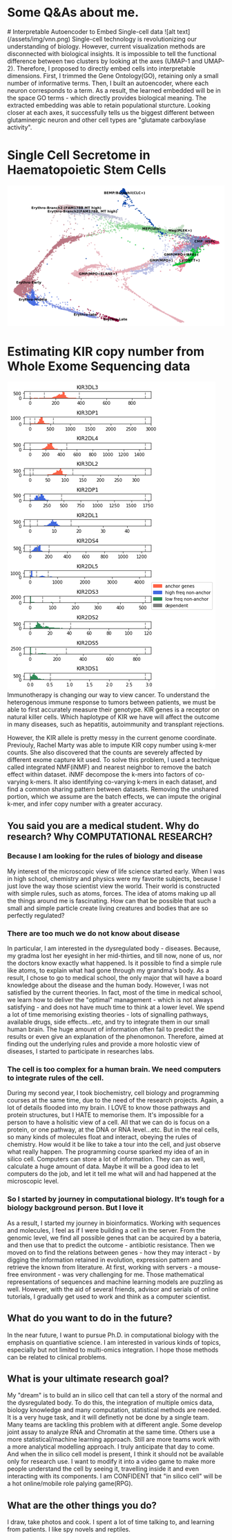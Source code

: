 


<img src="{{ '/assets/img/her.jpg' | prepend: site.baseurl }}" alt="">
	<p class="intro">
   <h1> Some Q&As about me. </h1>
   # Interpretable Autoencoder to Embed Single-cell data
![alt text](/assets/img/vnn.png)
Single-cell technology is revolutionizing our understanding of biology. However, current visualization methods are disconnected with biological insights. It is impossible to tell the functional difference between two clusters by looking at the axes (UMAP-1 and UMAP-2). Therefore, I proposed to directly embed cells into interpretable dimensions. First, I trimmed the Gene Ontology(GO), retaining only a small number of informative terms. Then, I built an autoencoder, where each neuron corresponds to a term. As a result, the learned embedded will be in the space GO terms - which directly provides biological meaning. The extracted embedding was able to retain populational sturcture. Looking closer at each axes, it successfully tells us the biggest different between glutaminergic neuron and other cell types are "glutamate carboxylase activity".

# Single Cell Secretome in Haematopoietic Stem Cells
![alt text](/assets/img/hema.png)


# Estimating KIR copy number from Whole Exome Sequencing data
![alt text](/assets/img/kir.png)
Immunotherapy is changing our way to view cancer. To understand the heterogenous immune response to tumors between patients, we must be able to first accurately measure their genotype. KIR genes is a receptor on natural killer cells. Which haplotype of KIR we have will affect the outcome in many diseases, such as hepatitis, autoimmunity and transplant rejections. 

However, the KIR allele is pretty messy in the current genome coordinate. Previouly, Rachel Marty was able to impute KIR copy number using k-mer counts. She also discovered that the counts are severely affected by different exome capture kit used. To solve this problem, I used a technique called integrated NMF(iNMF) and nearest neighbor to remove the batch effect within dataset. iNMF decompose the k-mers into factors of co-varying k-mers. It also identifying co-varying k-mers in each dataset, and find a common sharing pattern between datasets. Removing the unshared portion, which we assume are the batch effects, we can impute the original k-mer, and infer copy number with a greater accuracy.
   <h2>You said you are a medical student. Why do research? Why COMPUTATIONAL RESEARCH?</h2>

   <h3> Because I am looking for the rules of biology and disease</h3>
   <p> My interest of the microscopic view of life science started early. When I was in high school, chemistry and physics were my favorite subjects, because I just love the way those scientist view the world. Their world is constructed with simple rules, such as atoms, forces. The idea of atoms making up all the things around me is fascinating. How can that be possible that such a small and simple particle create living creatures and bodies that are so perfectly regulated?</p>
   
   <h3>There are too much we do not know about disease</h3>
   <p>In particular, I am interested in the dysregulated body - diseases. Because, my gradma lost her eyesight in her mid-thirties, and till now, none of us, nor the doctors know exactly what happened. Is it possible to find a simple rule like atoms, to explain what had gone through my grandma's body. As a result, I chose to go to medical school, the only major that will have a board knowledge about the disease and the human body. However, I was not satisfied by the current theories. In fact, most of the time in medical school, we learn how to deliver the "optimal" management - which is not always satisfying - and does not have much time to think at a lower level. We spend a lot of time memorising existing theories - lots of signalling pathways, available drugs, side effects...etc, and try to integrate them in our small human brain. The huge amount of information often fail to predict the results or even give an explanation of the phenomonon. Therefore, aimed at finding out the underlying rules and provide a more holostic view of diseases, I started to participate in researches labs.</p>

   <h3>The cell is too complex for a human brain. We need computers to integrate rules of the cell.</h3>
   <p>During my second year, I took biochemistry, cell biology and programming courses at the same time, due to the need of the research projects. Again, a lot of details flooded into my brain. I LOVE to know those pathways and protein structures, but I HATE to memorise them. It's impossible for a person to have a holisitic view of a cell. All that we can do is focus on a protein, or one pathway, at the DNA or RNA level...etc. But in the real cells, so many kinds of molecules float and interact, obeying the rules of chemistry. How would it be like to take a tour into the cell, and just observe what really happen. The programming course sparked my idea of an in silico cell. Computers can store a lot of information. They can as well, calculate a huge amount of data. Maybe it will be a good idea to let computers do the job, and let it tell me what will and had happened at the microscopic level.</p>
   <h3> So I started by journey in computational biology. It‘s tough for a biology background person. But I love it</h3>
   <p>As a result, I started my journey in bioinformatics. Working with sequences and molecules, I feel as if I were building a cell in the server. From the genomic level, we find all possible genes that can be acquired by a bateria, and then use that to predict the outcome - antibiotic resistance. Then we moved on to find the relations between genes - how they may interact - by digging the information retained in evolution, expression pattern and retrieve the known from literature. At first, working with servers - a mouse-free environment - was very challenging for me. Those mathematical representations of sequences and machine learning models are puzzling as well. However, with the aid of several friends, advisor and serials of online tutorials, I gradually get used to work and think as a computer scientist. </p>
    
   <h2> What do you want to do in the future?</h2>
    <p> In the near future, I want to pursue Ph.D. in computational biology with the emphasis on quantiative science. I am interested in various kinds of topics, especially but not limited to multi-omics integration. I hope those methods can be related to clinical problems. </p>
	
<h2>What is your ultimate research goal?</h2>
<p> My "dream" is to build an in silico cell that can tell a story of the normal and the dysregulated body. To do this, the integration of multiple omics data, biology knowledge and many computation, statistical methods are needed. It is a very huge task, and it will definetly not be done by a single team. Many teams are tackling this problem with at different angle. Some develop joint assay to analyze RNA and Chromatin at the same time. Others use a more statistical/machine learning approach. Still are more teams work with a more analytical modelling approach. I truly anticipate that day to come. And when the in silico cell model is present, I think it should not be available only for research use. I want to modify it into a video game to make more people understand the cell by seeing it, travelling inside it and even interacting with its components. I am CONFIDENT that "in silico cell" will be a hot online/mobile role palying game(RPG).</p>

<h2>What are the other things you do?</h2>
<p>I draw, take photos and cook. I spent a lot of time talking to, and learning from patients. I like spy novels and reptiles.</p>


	
</div>

